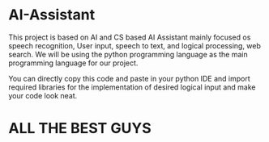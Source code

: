 # AI-Assistant

This project is based on AI and CS based AI Assistant mainly focused os speech recognition, User input, speech to text, and logical processing, web search.
We will be using the python programming language as the main programming language for our project.

You can directly copy this code and paste in your python IDE and import required libraries for the implementation of desired logical input and make your code look neat.

# ALL THE BEST GUYS
